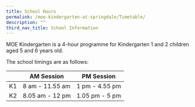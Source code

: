 ```yaml
---
title: School Hours
permalink: /moe-kindergarten-at-springdale/Timetable/
description: ""
third_nav_title: School Information
---
```



MOE Kindergarten is a 4-hour programme for Kindergarten 1 and 2 children aged 5 and 6 years old.  
  
The school timings are as follows:


|  |AM Session | PM Session |
| -------- | -------- | -------- |
| K1     | 8 am - 11.55 am     | 1 pm - 4.55 pm     |
| K2     | 8.05 am - 12 pm     | 1.05 pm - 5 pm     |